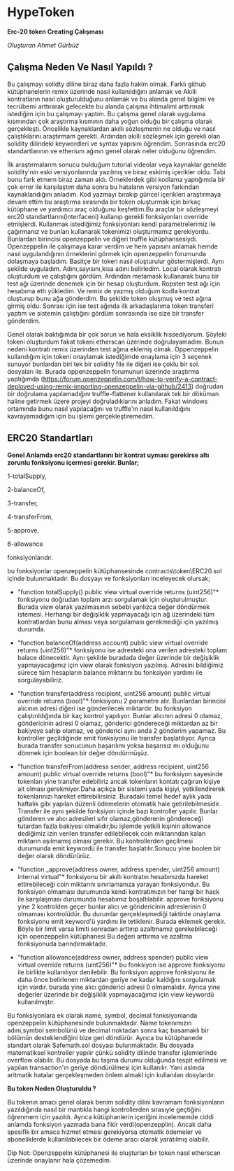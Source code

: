 # HypeToken
**Erc-20 token Creating Çalışması**

*Oluşturan Ahmet Gürbüz*


## **Çalışma Neden Ve Nasıl Yapıldı ?**

Bu çalışmayı solidty diline biraz daha fazla hakim olmak. Farklı github kütüphanelerin remix üzerinde nasıl kullanıldığını anlamak ve Akıllı kontratların nasıl oluşturulduğunu anlamak ve bu alanda genel bilgimi ve tecrübemi arttırarak gelecekte bu alanda çalışma ihtimalimi arttırmak istediğim için bu çalışmayı yaptım.
Bu çalışma genel olarak uygulama kısmından çok araştırma kısmının daha yoğun olduğu bir çalışma olarak gerçekleşti. Öncelikle kaynaklardan akıllı sözleşmenin ne olduğu ve nasıl çalıştıklarını araştırmam gerekti. Ardından akıllı sözleşmek için gerekli olan solidity dilindeki keywordleri ve syntax yapısını öğrendim. Sonrasında erc20 standartlarının ve etherium ağının genel olarak neler olduğunu öğrendim. 


İlk araştırmalarım sonucu bulduğum tutorial videolar veya kaynaklar genelde solidity'nin eski versiyonlarında yazılmış ve biraz eskimiş içerikler oldu. Tabi bunu fark etmem biraz zaman aldı. Örneklerdek gibi kodlama yaptığımda bir çok error ile karşılaştım daha sonra bu hataların versiyon farkından kaynaklandığını anladım. Kod yazmayı bırakıp güncel içerikleri araştırmaya devam ettim bu araştırma sırasında bir token oluşturmak için birkaç kütüphane ve yardımcı araç olduğunu keşfettim.Bu araçlar bir sözleşmeyi erc20 standartlarını(interfaceni) kullanıp gerekli fonksiyonları override etmişlerdi. Kullanmak istediğimiz fonksiyonları kendi parametrelerimiz ile çağırmanız ve bunları kullanarak tokenimizi oluşturmamız gerekiyordu. Bunlardan birincisi openzeppelin ve diğeri truffle kütüphansesiydi. Openzeppelin ile çalışmaya karar verdim ve hem yapısını anlamak hemde nasıl uygulandığının örneklerini görmek için openzeppelin forumunda dolaşmaya başladım. Basitçe bir token nasıl oluşturulur göstermişlerdi. Aynı şekilde uyguladım. Adını,sayısını,kısa adını belirledim. Local olarak kontratı oluşturdum ve çalıştığını gördüm. Ardından metamask kullanarak bunu bir test ağı üzerinde denemek için bir hesap oluşturdum. Ropsten test ağı için hesabıma eth yükledim. Ve remix de yazmış olduğum kodla kontrat oluşturup bunu ağa gönderdim. Bu şekilde token oluşmuş ve test ağına girmiş oldu. Sonrası için ise test ağında ilk arkadaşlarıma token transferi yaptım ve sistemin çalıştığını gördüm sonrasında ise size bir transfer gönderdim.


Genel olarak baktığımda bir çok sorun ve hala eksiklik hissediyorum. Şöyleki tokeni oluşturdum fakat tokeni etherscan üzerinde doğrulayamadım. Bunun nedeni kontratı remix üzerinden test ağına eklemiş olmak. Oppenzeppelin kullandığım için tokeni onaylamak istediğimde onaylama için 3 seçenek sunuyor bunlardan biri tek bir solidity file ile diğeri ise çoklu bir sol. dosyaları ile. Burada oppenzeppelin forumunun üzerinde araştırma yaptığımda (https://forum.openzeppelin.com/t/how-to-verify-a-contract-deployed-using-remix-importing-openzeppelin-via-github/2413) doğrudan bir doğrulama yapılamadığını truffle-flattener kullanılarak tek bir döküman haline getirmek üzere projeyi doğruladıklarını anladım. Fakat windows ortamında bunu nasıl yapılacağını ve truffle'ın nasıl kullanıldığını kavrayamadığım için bu işlemi gerçekleştiremedim. 


## **ERC20 Standartları**
**Genel Anlamda erc20 standartlarını bir kontrat uyması gerekirse altı zorunlu fonksiyonu içermesi gerekir. Bunlar;**

1-totalSupply,

2-balanceOf,

3-transfer,

4-transferFrom,

5-approve,

6-allowance

fonksiyonlarıdır.

bu fonksiyonlar openzeppelin kütüphansesinde contracts\token\ERC20.sol içinde bulunmaktadır. Bu dosyayı ve fonksiyonları inceleyecek olursak;


* "function totalSupply() public view virtual override returns (uint256)"* fonksiyonu doğrudan toplam arzı sorgulamak için oluşturulmuştur. Burada view olarak yazılmasının sebebi yanlızca değer döndürmek istemesi. Herhangi bir değişiklik yapmayacağı için ağ üzerindeki tüm kontratlardan bunu alması veya sorgulaması gerekmediği için yazılmış durumda. 

 
* "function balanceOf(address account) public view virtual override returns (uint256)"* fonksiyonu ise adresteki ona verilen adresteki toplam balace dönecektir. Aynı şekilde buradada değer üzerinde bir değişiklik yapmayacağımız için view olarak fonksiyon yazılmış. Adresini bildiğimiz sürece tüm hesapların balance miktarını bu fonksiyon yardımı ile sorgulayabiliriz.

* "function transfer(address recipient, uint256 amount) public virtual override returns (bool)"* fonksiyonu 2 parametre alır. Bunlardan birincisi alıcının adresi diğeri ise gönderilecek miktardır. bu fonksiyon çalıştırıldığında bir kaç kontrol yapılıyor. Bunlar alıcının adresi 0 olamaz, göndericinin adresi 0 olamaz, gönderici göndereceği miktardan az bir bakiyeye sahip olamaz, ve gönderici aynı anda 2 gönderim yapamaz. Bu kontroller geçildiğinde emit fonksiyonu ile transfer başlatılıyor. Ayrıca burada transfer sonucunun başarılımı yoksa başarısız mı olduğunu dönmek için boolean bir değer döndürmüşüz.

* "function transferFrom(address sender, address recipient, uint256 amount) public virtual override returns (bool)"*  bu fonksiyon sayesinde tokenları yine transfer edebiliriz ancak tokenların kontatı çağıran kişiye ait olması gerekmiyor.Daha açıkça bir sistemi yada kişiyi, yetkilendirerek tokenlarınızı hareket ettirebilirsiniz. Buradaki temel hedef aylık yada haftalık gibi yapılan düzenli ödemelerin otomatik hale getirilebilmesidir. Transfer ile aynı şekilde fonksiyon içinde bazı kontroller yapılır. Bunlar gönderen ve alıcı adresileri sıfır  olamaz,gönderenin göndereceği tutardan fazla bakiyesi olmalıdır,bu işlemde yetkili kişinin allowance dediğimiz izin verilen transfer edilebilecek coin miktarından kalan miktarın aşılmamış olması gerekir. Bu kontrollerden geçilmesi durumunda emit keywordü ile transfer başlatılır.Sonucu yine boolen bir değer olarak döndürürüz.

* "function _approve(address owner, address spender, uint256 amount) internal virtual"* fonksiyonu bir akıllı kontratın hesabınızda hareket ettirebileceği coin miktarını sınırlamanıza yarayan fonksiyondur. Bu fonksiyon olmaması durumunda kendi kontratımızın her hangi bir hack ile karşılaşması durumunda hesabımız boşaltılabilir. approve fonksiyonu yine 2 kontrolden geçer bunlar alıcı ve göndericinin adreslerinin 0 olmaması kontrolüdür. Bu durumlar gerçekleşmediği taktirde onaylama fonksiyonu emit keyword'ü yardımı ile tetiklenir. Burada eklemek gerekir. Böyle bir limit varsa limiti sonradan arttırıp azaltmamız gerekebileceği için openzeppelin kütüphanesi Bu değeri arttırma ve azaltma fonksiyonuda barındırmaktadır.

* "function allowance(address owner, address spender) public view virtual override returns (uint256)"* bu fonksiyon ise approve fonksiyonu ile birlikte kullanılıyor denilebilir. Bu fonksiyon approve fonksiyonu ile daha önce belirlenen miktardan geriye ne kadar kaldığını sorgulamak için vardır. burada yine alıcı gönderici adresi 0 olmamalıdır. Ayrıca yine değerler üzerinde bir değişiklik yapmayacağımız için view keywordü kullanılmıştır.



Bu fonksiyonlara ek olarak name, symbol, decimal fonksiyonlarıda openzeppelin kütüphanesinde bulunmaktadır. Name tokenımızın adını,symbol sembolünü ve decimal noktadan sonra kaç basamaklı bir bölümün desteklendiğini bize geri döndürür.
Ayrıca bu kütüphanede standart olarak Safemath.sol dosyası bulunmaktadır. Bu dosyada matematiksel kontroller yapılır çünkü solidity dilinde transfer işlemlerinde overflow olabilir. Bu dosyada bu taşma durumu olduğunda tespit edilmesi ve yapılan transaction'ın geriye döndürülmesi için kullanılır. Yani aslında aritmatik hatalar gerçekleşmeden önlem almakl için kullanılan dosylardır. 



**Bu token Neden Oluşturuldu ?** 

Bu tokenın amacı genel olarak benim solidity dilini kavramam fonksiyonların yazıldığında nasıl bir mantıkla hangi kontrollerden sırasıyle geçtiğini öğrenmem için yazıldı. Ayrıca kütüphanlerin içeriğini incelememde ciddi anlamda fonksiyon yazmada bana fikir verdi(openzepplin).  Ancak daha spesifik bir amaca hizmet etmesi gerekiyorsa otomatik ödemeler ve aboneliklerde kullanılabilecek bir ödeme aracı olarak yaratılmış olabilir.


Dip Not: Openzeppelin kütüphanesi ile oluşturlan bir token nasıl etherscan üzerinde onaylanır hala çözemedim.
